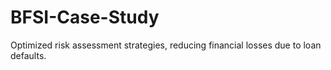 # BFSI-Case-Study
Optimized risk assessment strategies, reducing financial losses due to loan defaults.
